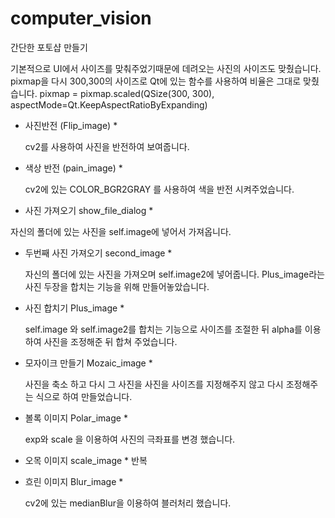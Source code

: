 
# computer_vision
간단한 포토샵 만들기

기본적으로 UI에서 사이즈를 맞춰주었기때문에 데려오는 사진의 사이즈도 맞췄습니다.
pixmap을 다시 300,300의 사이즈로 Qt에 있는 함수를 사용하여 비율은 그대로 맞췄습니다.
pixmap = pixmap.scaled(QSize(300, 300), aspectMode=Qt.KeepAspectRatioByExpanding)

* 사진반전 (Flip_image) *
  
  cv2를 사용하여 사진을 반전하여 보여줍니다.
  
* 색상 반전 (pain_image) *
  
  cv2에 있는 COLOR_BGR2GRAY 를 사용하여 색을 반전 시켜주었습니다.
  
*  사진 가져오기 show_file_dialog *
  
  자신의 폴더에 있는 사진을 self.image에 넣어서 가져옵니다.

* 두번째 사진 가져오기 second_image *
  
  자신의 폴더에 있는 사진을 가져오며 self.image2에 넣어줍니다.
  Plus_image라는 사진 두장을 합치는 기능을 위해 만들어놓았습니다.
  
* 사진 합치기 Plus_image *
  
  self.image 와 self.image2를 합치는 기능으로 사이즈를 조절한 뒤 alpha를 이용하여 사진을 조정해준 뒤 합쳐 주었습니다.
  
* 모자이크 만들기 Mozaic_image *

  사진을 축소 하고 다시 그 사진을 사진을 사이즈를 지정해주지 않고 다시 조정해주는 식으로 하여 만들었습니다.
  
* 볼록 이미지 Polar_image  *

  exp와 scale 을 이용하여 사진의  극좌표를 변경 했습니다.
  
* 오목 이미지 scale_image *
  반복
 
* 흐린 이미지 Blur_image  *
   
  cv2에 있는 medianBlur을 이용하여 블러처리 했습니다.
  
